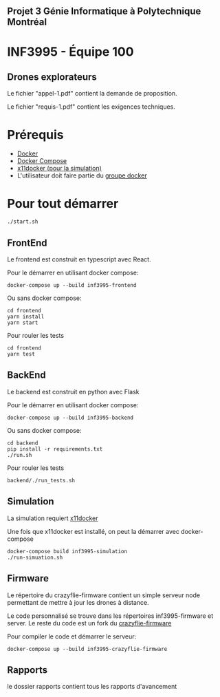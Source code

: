 ## Projet 3 Génie Informatique à Polytechnique Montréal

# INF3995 - Équipe 100

## Drones explorateurs

Le fichier "appel-1.pdf" contient la demande de proposition.

Le fichier "requis-1.pdf" contient les exigences techniques.

# Prérequis

* [Docker](https://docs.docker.com/get-docker/)
* [Docker Compose](https://docs.docker.com/compose/install/)
* [x11docker (pour la simulation)](https://github.com/mviereck/x11docker)
* L'utilisateur doit faire partie du [groupe docker](https://docs.docker.com/engine/install/linux-postinstall/)
# Pour tout démarrer
```
./start.sh
```

## FrontEnd

Le frontend est construit en typescript avec React.

Pour le démarrer en utilisant docker compose:
```
docker-compose up --build inf3995-frontend
```

Ou sans docker compose:

```
cd frontend
yarn install
yarn start
```

Pour rouler les tests
```shell
cd frontend
yarn test
```

## BackEnd

Le backend est construit en python avec Flask

Pour le démarrer en utilisant docker compose:
```
docker-compose up --build inf3995-backend
```

Ou sans docker compose:

```
cd backend
pip install -r requirements.txt
./run.sh
```

Pour rouler les tests
```shell
backend/./run_tests.sh
```

## Simulation

La simulation requiert [x11docker](https://github.com/mviereck/x11docker)

Une fois que x11docker est installé, on peut la démarrer avec docker-compose
```shell
docker-compose build inf3995-simulation
./run-simuation.sh
```

## Firmware

Le répertoire du crazyflie-firmware contient un simple serveur node permettant de mettre à jour les drones à distance. 

Le code personnalisé se trouve dans les répertoires inf3995-firmware et server. Le reste du code est un fork du [crazyflie-firmware](https://github.com/bitcraze/crazyflie-firmware)

Pour compiler le code et démarrer le serveur:

```shell
docker-compose up --build inf3995-crazyflie-firmware
```


## Rapports

le dossier rapports contient tous les rapports d'avancement
